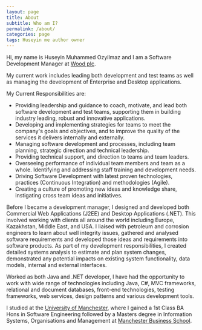 ```yaml
---
layout: page
title: About
subtitle: Who am I?
permalink: /about/
categories: page
tags: Huseyin me author owner
---
```


Hi, my name is Huseyin Muhammed Ozyilmaz and I am a Software Development Manager at [Wood plc].

My current work includes leading both development and test teams as well as managing the development of Enterprise and Desktop applications.

My Current Responsibilities are:

* Providing leadership and guidance to coach, motivate, and lead both software development and test teams, supporting them in building industry leading, robust and innovative applications.
* Developing and implementing strategies for teams to meet the company's goals and objectives, and to improve the quality of the services it delivers internally and externally.
* Managing software development and processes, including team planning, strategic direction and technical leadership.
* Providing technical support, and direction to teams and team leaders.
* Overseeing performance of individual team members and team as a whole. Identifying and addressing staff training and development needs.
* Driving Software Development with latest proven technologies, practices (Continuous Integration) and methodologies (Agile).
* Creating a culture of promoting new ideas and knowledge share, instigating cross team ideas and initiatives.

Before I became a development manager, I designed and developed both Commercial Web Applications (J2EE) and Desktop Applications (.NET). This involved working with clients all around the world including Europe, Kazakhstan, Middle East, and USA.
I liaised with petroleum and corrosion engineers to learn about well integrity issues, gathered and analysed software requirements and developed those ideas and requirements into software products. As part of my development responsibilities, I created detailed systems analysis to estimate and plan system changes, demonstrated any potential impacts on existing system functionality, data models, internal and external interfaces.

Worked as both Java and .NET developer, I have had the opportunity to work with wide range of technologies including Java, C#, MVC frameworks, relational and document databases, front-end technologies, testing frameworks, web services, design patterns and various development tools.

I studied at the [University of Manchester], where I gained a 1st Class BA Hons in Software Engineering followed by a Masters degree in Information Systems, Organisations and Management at [Manchester Business School].

[Wood plc]: https://www.woodplc.com/
[University of Manchester]: http://www.manchester.ac.uk/
[Manchester Business School]: https://www.mbs.ac.uk/
